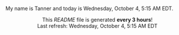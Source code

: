 My name is Tanner and today is Wednesday, October 4, 5:15 AM EDT.

<p align="center">This <i>README</i> file is generated <b>every 3 hours</b>!</br>Last refresh: Wednesday, October 4, 5:15 AM EDT<br /></p>
